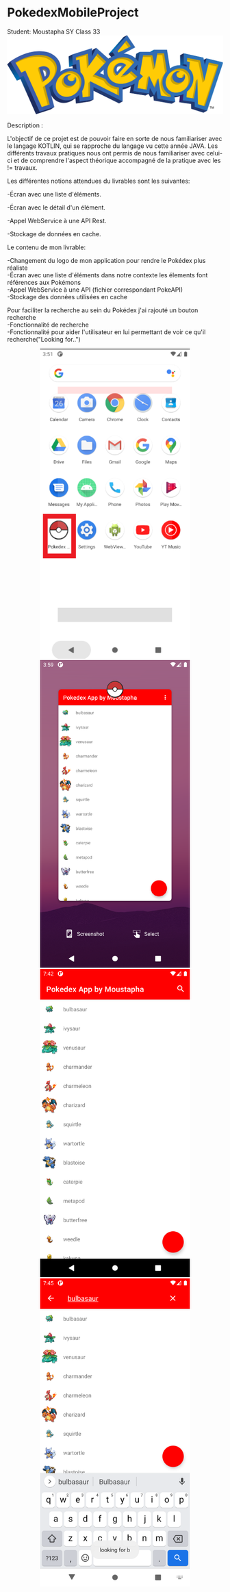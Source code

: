 # PokedexMobileProject

Student: Moustapha SY Class 33
![](pictures/pokemon.png)

Description :

L'objectif de ce projet est de pouvoir faire en sorte de nous familiariser avec le langage KOTLIN, qui se rapproche du langage vu cette année JAVA. Les différents travaux pratiques nous ont permis de nous familiariser avec celui-ci et de comprendre l'aspect théorique accompagné de la pratique avec les != travaux.

Les différentes notions attendues du livrables sont les suivantes:

-Écran avec une liste d'éléments.

-Écran avec le détail d'un élément.

-Appel WebService à une API Rest.

-Stockage de données en cache.

Le contenu de mon livrable:

-Changement du logo de mon application pour rendre le Pokédex plus réaliste   
-Écran avec une liste d'éléments dans notre contexte les élements font références aux Pokémons  
-Appel WebService  à une API (fichier correspondant PokeAPI)  
-Stockage des données utilisées en cache

Pour faciliter la recherche au sein du Pokédex j'ai rajouté un bouton recherche   
-Fonctionnalité de recherche    
-Fonctionnalité pour aider l'utilisateur en lui permettant de voir ce qu'il recherche("Looking for..")

<p align="center">
  <img src="https://github.com/Momsy/PokedexMobileProject/blob/main/pictures/logo_menu.png" width="350" title="hover text">
  <img src="https://github.com/Momsy/PokedexMobileProject/blob/main/pictures/Screenshot_1622044757.png" width="350" title="hover text">
  <img src="https://github.com/Momsy/PokedexMobileProject/blob/main/pictures/Screenshot_1622058161.png" width="350" title="hover text">
  <img src="https://github.com/Momsy/PokedexMobileProject/blob/main/pictures/Screenshot_1622221164.png" width="350" title="hover text">
  
  </p>

